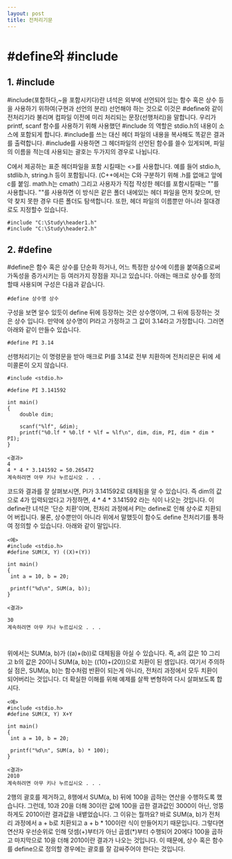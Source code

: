```yaml
---
layout: post
title: 전처리기문
---
```


# #define와 #include

## 1. #include
<p>#include(포함하다,~을 포함시키다)란 녀석은 외부에 선언되어 있는 함수 혹은 상수 등을 사용하기 위하여(구현과 선언의 분리) 선언해야 하는 것으로 이것은 #define와 같이 전처리기라 불리며 컴파일 이전에 미리 처리되는 문장(선행처리)을 말합니다. 우리가 printf, scanf 함수를 사용하기 위해 사용했던 #include <stdio.h>의 역할은 stdio.h의 내용이 소스에 포함되게 합니다. #include를 쓰는 대신 헤더 파일의 내용을 복사해도 똑같은 결과를 출력합니다. #include를 사용하면 그 헤더파일의 선언된 함수를 쓸수 있게되며, 파일의 이름을 적는데 사용되는 괄호는 두가지의 경우로 나뉩니다.

C에서 제공하는 표준 헤더파일을 포함 시킬때는 <>를 사용합니다. 예를 들어 stdio.h, stdlib.h, string.h 등이 포함됩니다. (C++에서는 C와 구분하기 위해 .h를 없애고 앞에 c를 붙임. math.h는 cmath) 그리고 사용자가 직접 작성한 헤더를 포함시킬때는 ""를 사용합니다. ""를 사용하면 이 방식은 같은 폴더 내에있는 헤더 파일을 먼저 찾으며, 만약 찾지 못한 경우 다른 폴더도 탐색합니다. 또한, 헤더 파일의 이름뿐만 아니라 절대경로도 지정할수 있습니다. </p>

```
#include "C:\Study\header1.h"
#include "C:\Study\header2.h"

```
## 2. #define
<p>#define은 함수 혹은 상수를 단순화 하거나, 어느 특정한 상수에 이름을 붙여줌으로써 가독성을 증가시키는 등 여러가지 장점을 지니고 있습니다. 아래는 매크로 상수를 정의할때 사용되며 구성은 다음과 같습니다.</p>

`#define 상수명 상수`

구성을 보면 알수 있듯이 define 뒤에 등장하는 것은 상수명이며, 그 뒤에 등장하는 것은 상수 입니다. 만약에 상수명이 PI라고 가정하고 그 값이 3.14라고 가정합니다. 그러면 아래와 같이 만들수 있습니다.

`#define PI 3.14`

선행처리기는 이 명령문을 받아 매크로 PI를 3.14로 전부 치환하며 전처리문은 뒤에 세미콜론이 오지 않습니다.

```
#include <stdio.h>
 
#define PI 3.141592
 
int main()
{
    double dim;
 
    scanf("%lf", &dim);
    printf("%0.lf * %0.lf * %lf = %lf\n", dim, dim, PI, dim * dim * PI);
}
```

```
<결과>
4
4 * 4 * 3.141592 = 50.265472
계속하려면 아무 키나 누르십시오 . . .

```
코드와 결과를 잘 살펴보시면, PI가 3.141592로 대체됨을 알 수 있습니다. 즉 dim의 값으로 4가 입력되었다고 가정하면, 4 * 4 * 3.141592 라는 식이 나오는 것입니다. 이 define란 녀석은 '단순 치환'이며, 전처리 과정에서 PI는 define로 인해 상수로 치환되어 버립니다. 물론, 상수뿐만이 아니라 위에서 말했듯이 함수도 define 전처리기를 통하여 정의할 수 있습니다. 아래와 같이 말입니다.


```
<예>
#include <stdio.h>
#define SUM(X, Y) ((X)+(Y))
 
int main()
{
 int a = 10, b = 20;
 
 printf("%d\n", SUM(a, b));
}

```

```
<결과>

30
계속하려면 아무 키나 누르십시오 . . .



```

위에서는 SUM(a, b)가 ((a)+(b))로 대체됨을 아실 수 있습니다. 즉, a의 값은 10 그리고 b의 값은 20이니 SUM(a, b)는 ((10)+(20))으로 치환이 된 셈입니다. 여기서 주의하실 점은, SUM(a, b)는 함수처럼 반환이 되는게 아니라, 전처리 과정에서 모두 치환이 되어버리는 것입니다. 더 확실한 이해를 위해 예제를 살짝 변형하여 다시 살펴보도록 합시다.

```
<예>
#include <stdio.h>
#define SUM(X, Y) X+Y
 
int main()
{
 int a = 10, b = 20;
 
 printf("%d\n", SUM(a, b) * 100);
}

```

```
<결과>
2010
계속하려면 아무 키나 누르십시오 . . .
```

2행의 괄호를 제거하고, 8행에서 SUM(a, b) 뒤에 100을 곱하는 연산을 수행하도록 했습니다. 그런데, 10과 20을 더해 30이란 값에 100을 곱한 결과값인 3000이 아닌, 엉뚱하게도 2010이란 결과값을 내뱉었습니다. 그 이유는 뭘까요? 바로 SUM(a, b)가 전처리 과정에서 a + b로 치환되고 a + b * 100이란 식이 만들어지기 때문입니다. 그렇다면 연산자 우선순위로 인해 덧셈(+)부터가 아닌 곱셈(*)부터 수행되어 20에다 100을 곱하고 마지막으로 10을 더해 2010이란 결과가 나오는 것입니다. 이 때문에, 상수 혹은 함수를 define으로 정의할 경우에는 괄호를 잘 감싸주어야 한다는 것입니다.


